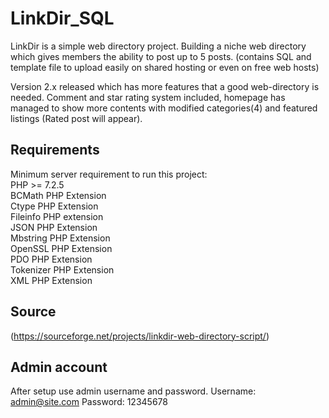 # LinkDir_SQL
LinkDir is a simple web directory project. Building a niche web directory which gives members the ability to post up to 5 posts. (contains SQL and template file to upload easily on shared hosting or even on free web hosts)

Version 2.x released which has more features that a good web-directory is needed. Comment and star rating system included, homepage has managed to show more contents with modified categories(4) and featured listings (Rated post will appear).

## Requirements
Minimum server requirement to run this project:<br>
PHP >= 7.2.5<br>
BCMath PHP Extension<br>
Ctype PHP Extension<br>
Fileinfo PHP extension<br>
JSON PHP Extension<br>
Mbstring PHP Extension<br>
OpenSSL PHP Extension<br>
PDO PHP Extension<br>
Tokenizer PHP Extension<br>
XML PHP Extension

## Source
(https://sourceforge.net/projects/linkdir-web-directory-script/)

## Admin account
After setup use admin username and password.
Username: admin@site.com
Password: 12345678
